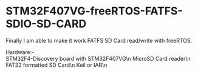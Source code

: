 # STM32F407VG-freeRTOS-FATFS-SDIO-SD-CARD

Finally I am able to make it work FATFS SD Card read/write with freeRTOS.

Hardware:-  
STM32F4-Discovery board with STM32F407VG\n
MicroSD Card reader\n
FAT32 formatted SD Card\n
Keil or IAR\n
